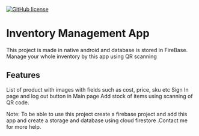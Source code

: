 [![GitHub license](https://img.shields.io/github/license/mayankkanela/InventoryApp)](https://github.com/mayankkanela/InventoryApp/blob/master/LICENSE)
# Inventory Management App
This project is made in native android and database is stored in FireBase.
Manage your whole inventory by this app using QR scanning

## Features
List of product with images with fields such as cost, price, sku etc
Sign In page and log out button in Main page
Add stock of items using scanning of QR code.

Note: To be able to use this project create a firebase project and add this app and create a storage and database using cloud firestore .Contact me for more help.
